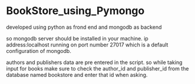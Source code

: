 # BookStore_using_Pymongo
developed using python as frond end and mongodb as backend

so mongodb server should be installed in your machine.
ip address:localhost running on port number 27017 which is a default configuration of mongodb.

authors and publishers data are pre entered in the script. so while taking input for books make sure to check the author_id and publisher_id from the database named bookstore and enter that id when asking.
